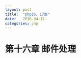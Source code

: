 ```yaml
---
layout: post
title:  "php16、17章"
date:   2016-04-11
categories: php
---
```



# 第十六章 邮件处理

